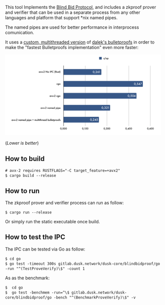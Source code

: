
This tool Implements the [Blind Bid Protocol](docs/blind-bid-protocol.pdf), and includes a zkproof prover and verifier that can be used in a separate process from any other languages and platform that support *nix named pipes.

The named pipes are used for better performance in interprocess comunication.

It uses a [custom, multithreaded version](https://gitlab.dusk.network/dusk-core/bulletproofs/tree/thread) of [dalek's bulletproofs](https://github.com/dalek-cryptography/bulletproofs/) in order to make the "fastest Bulletproofs implementation" even more faster:

![](docs/benchmarks.png)

(*Lower is better*)

## How to build

    # avx-2 requires RUSTFLAGS="-C target_feature=+avx2"
    $ cargo build --release

## How to run 

The zkproof prover and verifier process can run as follow:

    $ cargo run --release

Or simply run the static executable once build.

## How to test the IPC

The IPC can be tested via Go as follow:

    $ cd go
    $ go test -timeout 300s gitlab.dusk.network/dusk-core/blindbidproof/go -run "^(TestProveVerify)\$" -count 1

As as the benchmark:

    $  cd go
    $  go test -benchmem -run=^\$ gitlab.dusk.network/dusk-core/blindbidproof/go -bench "^(BenchmarkProveVerify)\$" -v
